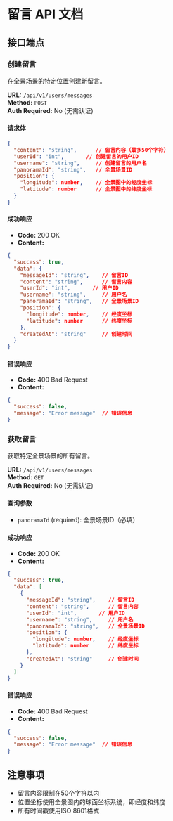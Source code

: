 # 留言 API 文档

## 接口端点

### 创建留言
在全景场景的特定位置创建新留言。

**URL:** `/api/v1/users/messages`  
**Method:** `POST`  
**Auth Required:** No (无需认证)

#### 请求体
```json
{
  "content": "string",      // 留言内容（最多50个字符）
  "userId": "int",       // 创建留言的用户ID
  "username": "string",     // 创建留言的用户名
  "panoramaId": "string",   // 全景场景ID
  "position": {
    "longitude": number,    // 全景图中的经度坐标
    "latitude": number      // 全景图中的纬度坐标
  }
}
```

#### 成功响应
- **Code:** 200 OK
- **Content:**
```json
{
  "success": true,
  "data": {
    "messageId": "string",    // 留言ID
    "content": "string",      // 留言内容
    "userId": "int",       // 用户ID
    "username": "string",     // 用户名
    "panoramaId": "string",   // 全景场景ID
    "position": {
      "longitude": number,    // 经度坐标
      "latitude": number      // 纬度坐标
    },
    "createdAt": "string"     // 创建时间
  }
}
```

#### 错误响应
- **Code:** 400 Bad Request
- **Content:**
```json
{
  "success": false,
  "message": "Error message"  // 错误信息
}
```

### 获取留言
获取特定全景场景的所有留言。

**URL:** `/api/v1/users/messages`  
**Method:** `GET`  
**Auth Required:** No (无需认证)

#### 查询参数
- `panoramaId` (required): 全景场景ID（必填）

#### 成功响应
- **Code:** 200 OK
- **Content:**
```json
{
  "success": true,
  "data": [
    {
      "messageId": "string",    // 留言ID
      "content": "string",      // 留言内容
      "userId": "int",       // 用户ID
      "username": "string",     // 用户名
      "panoramaId": "string",   // 全景场景ID
      "position": {
        "longitude": number,    // 经度坐标
        "latitude": number      // 纬度坐标
      },
      "createdAt": "string"     // 创建时间
    }
  ]
}
```

#### 错误响应
- **Code:** 400 Bad Request
- **Content:**
```json
{
  "success": false,
  "message": "Error message"  // 错误信息
}
```

## 注意事项
- 留言内容限制在50个字符以内
- 位置坐标使用全景图内的球面坐标系统，即经度和纬度
- 所有时间戳使用ISO 8601格式